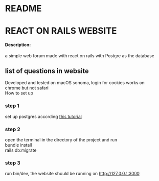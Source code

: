 # README


# REACT ON RAILS WEBSITE


#### Description:
a simple web forum made with react on rails with Postgre as the database


## list of questions in website
Developed and tested on macOS sonoma, login for cookies works on chrome but not safari  
How to set up  
### step 1  
set up postgres according [this tutorial](https://www.digitalocean.com/community/tutorials/how-to-use-postgresql-with-your-ruby-on-rails-application-on-macos)  
### step 2  
open the terminal in the directory of the project and run    
bundle install  
rails db:migrate  
### step 3  
run bin/dev, the website should be running on http://127.0.0.1:3000  

